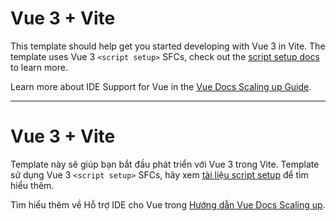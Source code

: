# Vue 3 + Vite

This template should help get you started developing with Vue 3 in Vite. The template uses Vue 3 `<script setup>` SFCs, check out the [script setup docs](https://v3.vuejs.org/api/sfc-script-setup.html#sfc-script-setup) to learn more.

Learn more about IDE Support for Vue in the [Vue Docs Scaling up Guide](https://vuejs.org/guide/scaling-up/tooling.html#ide-support).

---

# Vue 3 + Vite

Template này sẽ giúp bạn bắt đầu phát triển với Vue 3 trong Vite. Template sử dụng Vue 3 `<script setup>` SFCs, hãy xem [tài liệu script setup](https://v3.vuejs.org/api/sfc-script-setup.html#sfc-script-setup) để tìm hiểu thêm.

Tìm hiểu thêm về Hỗ trợ IDE cho Vue trong [Hướng dẫn Vue Docs Scaling up](https://vuejs.org/guide/scaling-up/tooling.html#ide-support).
